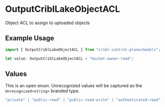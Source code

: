 # OutputCriblLakeObjectACL

Object ACL to assign to uploaded objects

## Example Usage

```typescript
import { OutputCriblLakeObjectACL } from "cribl-control-plane/models";

let value: OutputCriblLakeObjectACL = "bucket-owner-read";
```

## Values

This is an open enum. Unrecognized values will be captured as the `Unrecognized<string>` branded type.

```typescript
"private" | "public-read" | "public-read-write" | "authenticated-read" | "aws-exec-read" | "bucket-owner-read" | "bucket-owner-full-control" | Unrecognized<string>
```